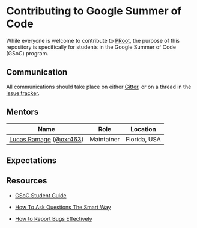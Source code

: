# Contributing to Google Summer of Code

While everyone is welcome to contribute to [PRoot](https://github.com/proot-me/proot/blob/master/HACKING.rst),
the purpose of this repository is specifically for students in the Google Summer of Code (GSoC) program.

## Communication

All communications should take place on either [Gitter](https://gitter.im/proot-me/gsoc), or on a thread in the [issue tracker](https://github.com/proot-me/gsoc/issues).

## Mentors

| Name                                                                                 | Role       | Location     |
| ------------------------------------------------------------------------------------ | ---------- | ------------ |
| [Lucas Ramage](mailto:lramage.gsoc@gmail.com) ([@oxr463](https://github.com/oxr463)) | Maintainer | Florida, USA |

## Expectations



## Resources

- [GSoC Student Guide](https://google.github.io/gsocguides/student)

- [How To Ask Questions The Smart Way](http://catb.org/~esr/faqs/smart-questions.html)

- [How to Report Bugs Effectively](https://www.chiark.greenend.org.uk/~sgtatham/bugs.html)

